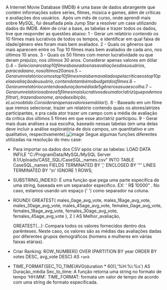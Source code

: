A Internet Movie Database (IMDB) é uma base de dados abrangente que contém informações sobre séries, filmes, música e games, além de críticas e avaliações dos usuários. 
Após um mês de curso, onde aprendi mais sobre MySQL, fui desafiada pela Jump Star a resolver um case utilizando dados do IMDB.
Além de criar a base, as tabelas e trazer todos os dados, tive que responder as questões abaixo: 
1 - Gerar um relatório contendo os 10 filmes mais lucrativos de todos os tempos, e identificar em qual faixa de idade/gênero eles foram mais bem avaliados.
2 - Quais os gêneros que mais aparecem entre os Top 10 filmes mais bem avaliados de cada ano, nos últimos 10 anos.
3 - Quais os 50 filmes com menor lucratividade ou que deram prejuízo, nos últimos 30 anos. Considerar apenas valores em dólar ($).
4 - Selecionar os top 10 filmes baseados nas avaliações dos usuários, para cada ano, nos últimos 20 anos.
5 - Gerar um relatório com os top 10 filmes mais bem avaliados pela crítica e os top 10 pela avaliação de usuário, contendo também o budget dos filmes.
6 - Gerar um relatório contendo a duração média de 5 gêneros a sua escolha.
7 - Gerar um relatório sobre os 5 filmes mais lucrativos de um ator/atriz(que podemos filtrar), trazendo o nome, ano de exibição, e Lucro obtido. Considerar apenas valores em dólar($).
8 - Baseado em um filme que iremos selecionar, trazer um relatório contendo quais os atores/atrizes participantes, e pra cada ator trazer um campo com a média de avaliação da crítica dos últimos 5 filmes em que esse ator/atriz participou.
9 - Gerar mais duas análises a sua escolha, baseado nessas tabelas (em uma delas deve incluir a análise exploratória de dois campos, um quantitativo e um qualitativo, respectivamente).![image](https://github.com/natalialnb/IMDB_SQL/assets/103899007/5afba6aa-864c-4dc6-867b-50a73794a82e)
Segue algumas funções diferentes utilizadas na resolução do meu case:

- Para importar os dados dos CSV após criar as tabelas:
LOAD DATA INFILE "C:/ProgramData/MySQL/MySQL Server 8.1/Uploads/CASE_SQL/CaseSQL_names.csv"
INTO TABLE CaseSQL_names
FIELDS TERMINATED BY ','
ENCLOSED BY '"'
LINES TERMINATED BY '\n'
IGNORE 1 ROWS;

- SUBSTRING_INDEX(): É uma função que pega uma parte específica de uma string, baseada em um separador específico. EX: ' R$ 10000" . No caso, estamos usando um espaço (' ') como separador na coluna.

- ROUND(
        GREATEST(
            males_0age_avg_vote,
            males_18age_avg_vote,
            males_30age_avg_vote,
            males_45age_avg_vote,
            females_0age_avg_vote,
            females_18age_avg_vote,
            females_30age_avg_vote,
            females_45age_avg_vote
        ), 2
			) AS Melhor_avaliação,
  
  GREATEST(...):
Compara todos os valores fornecidos dentro dos parênteses.
Neste caso, os valores são as médias das avaliações dadas por diferentes grupos demográficos (homens e mulheres em várias faixas etárias).

- Criar Ranking:
  ROW_NUMBER() OVER (PARTITION BY year ORDER BY votes DESC, avg_vote DESC) AS `rank`

 - TIME_FORMAT(SEC_TO_TIME(AVG(duration * 60)),'%H:%i:%s') AS Duração_média 
Sec_to_time: A função retorna uma string no formato de tempo 'HH:MM'.
TIME_FORMAT: formata um valor de tempo de acordo com uma string de formato especificada.
